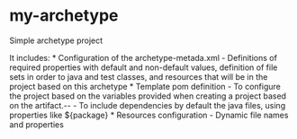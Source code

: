 # my-archetype

Simple archetype project

It includes:
	* Configuration of the archetype-metada.xml
		- Definitions of required properties with default and non-default values, definition of file sets in order to java and 	test classes, and resources that will be in the project based on this archetype
	* Template pom definition
		- To configure the project based on the variables provided when creating a project based on the artifact.--
		- To include dependencies by default the java files, using properties like ${package}
	* Resources configuration
		- Dynamic file names and properties
